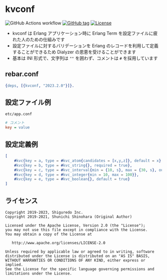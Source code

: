 # kvconf

![GitHub Actions workflow](https://github.com/shiguredo/kvconf/actions/workflows/ci.yml/badge.svg)
[![GitHub tag](https://img.shields.io/github/tag/shiguredo/kvconf.svg)](https://github.com/shiguredo/kvconf)
[![License](https://img.shields.io/badge/License-Apache%202.0-blue.svg)](https://opensource.org/licenses/Apache-2.0)

- kvconf は Erlang アプリケーション時に Erlang Term を設定ファイルに疲れた人のための仕組みです
- 設定ファイルに対するバリデーションを Erlang のレコードを利用して定義することができるため Dialyzer の恩恵を受けることができます
- 基本は INI 形式で、文字列は `""` を囲わず、コメントは `#` を採用しています

## rebar.conf

```erlang
{deps, [{kvconf, "2023.2.0"}]}.
```

## 設定ファイル例

```
etc/app.conf
```

```ini
# コメント
key = value
```

## 設定定義例

```erlang
[
    #kvc{key = a, type = #kvc_atom{candidates = [x,y,z]}, default = x},
    #kvc{key = b, type = #kvc_string{}, required = true},
    #kvc{key = c, type = #kvc_interval{min = {10, s}, max = {30, s}, out_time_unit = millisecond}, default = {20, s}},
    #kvc{key = d, type = #kvc_integer{min = 10, max = 100}},
    #kvc{key = e, type = #kvc_boolean{}, default = true}
]
```

## ライセンス

```
Copyright 2019-2023, Shiguredo Inc.
Copyright 2019-2021, Shunichi Shinohara (Original Author)

Licensed under the Apache License, Version 2.0 (the "License");
you may not use this file except in compliance with the License.
You may obtain a copy of the License at

   http://www.apache.org/licenses/LICENSE-2.0

Unless required by applicable law or agreed to in writing, software
distributed under the License is distributed on an "AS IS" BASIS,
WITHOUT WARRANTIES OR CONDITIONS OF ANY KIND, either express or implied.
See the License for the specific language governing permissions and
limitations under the License.
```
